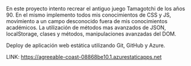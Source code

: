
En este proyecto intento recrear el antiguo juego Tamagotchi de los años 90.
En el mismo implemento todos mis conocimientos de CSS y JS, movimiento a un campo desconocido fuera de mis conocimientos académicos.
La utilización de métodos mas avanzados de JSON, localStorage, clases y métodos, manipulaciones avanzadas del DOM.

Deploy de aplicación web estática utilizando Git, GitHub y Azure.

LINK: https://agreeable-coast-08868be10.1.azurestaticapps.net
